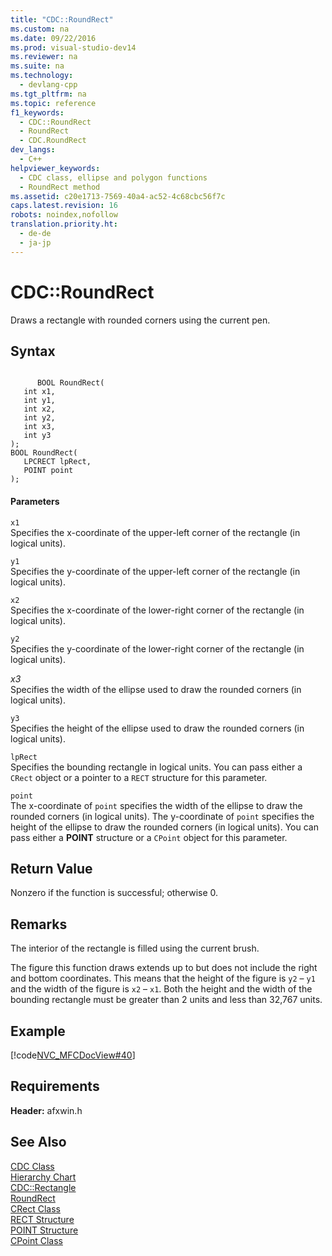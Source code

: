 ```yaml
---
title: "CDC::RoundRect"
ms.custom: na
ms.date: 09/22/2016
ms.prod: visual-studio-dev14
ms.reviewer: na
ms.suite: na
ms.technology: 
  - devlang-cpp
ms.tgt_pltfrm: na
ms.topic: reference
f1_keywords: 
  - CDC::RoundRect
  - RoundRect
  - CDC.RoundRect
dev_langs: 
  - C++
helpviewer_keywords: 
  - CDC class, ellipse and polygon functions
  - RoundRect method
ms.assetid: c20e1713-7569-40a4-ac52-4c68cbc56f7c
caps.latest.revision: 16
robots: noindex,nofollow
translation.priority.ht: 
  - de-de
  - ja-jp
---
```

# CDC::RoundRect
Draws a rectangle with rounded corners using the current pen.  
  
## Syntax  
  
```  
  
      BOOL RoundRect(  
   int x1,  
   int y1,  
   int x2,  
   int y2,  
   int x3,  
   int y3   
);  
BOOL RoundRect(  
   LPCRECT lpRect,  
   POINT point   
);  
```  
  
#### Parameters  
 `x1`  
 Specifies the x-coordinate of the upper-left corner of the rectangle (in logical units).  
  
 `y1`  
 Specifies the y-coordinate of the upper-left corner of the rectangle (in logical units).  
  
 `x2`  
 Specifies the x-coordinate of the lower-right corner of the rectangle (in logical units).  
  
 `y2`  
 Specifies the y-coordinate of the lower-right corner of the rectangle (in logical units).  
  
 *x3*  
 Specifies the width of the ellipse used to draw the rounded corners (in logical units).  
  
 `y3`  
 Specifies the height of the ellipse used to draw the rounded corners (in logical units).  
  
 `lpRect`  
 Specifies the bounding rectangle in logical units. You can pass either a `CRect` object or a pointer to a `RECT` structure for this parameter.  
  
 `point`  
 The x-coordinate of `point` specifies the width of the ellipse to draw the rounded corners (in logical units). The y-coordinate of `point` specifies the height of the ellipse to draw the rounded corners (in logical units). You can pass either a **POINT** structure or a `CPoint` object for this parameter.  
  
## Return Value  
 Nonzero if the function is successful; otherwise 0.  
  
## Remarks  
 The interior of the rectangle is filled using the current brush.  
  
 The figure this function draws extends up to but does not include the right and bottom coordinates. This means that the height of the figure is `y2` – `y1` and the width of the figure is `x2` – `x1`. Both the height and the width of the bounding rectangle must be greater than 2 units and less than 32,767 units.  
  
## Example  
 [!code[NVC_MFCDocView#40](../vs140/codesnippet/CPP/cdc--roundrect_1.cpp)]
  
  
## Requirements  
 **Header:** afxwin.h  
  
## See Also  
 [CDC Class](../vs140/cdc-class.md)   
 [Hierarchy Chart](../vs140/hierarchy-chart.md)   
 [CDC::Rectangle](../vs140/cdc--rectangle.md)   
 [RoundRect](http://msdn.microsoft.com/library/windows/desktop/dd162944)   
 [CRect Class](../vs140/crect-class.md)   
 [RECT Structure](../vs140/rect-structure.md)   
 [POINT Structure](../vs140/point-structure.md)   
 [CPoint Class](../vs140/cpoint-class.md)